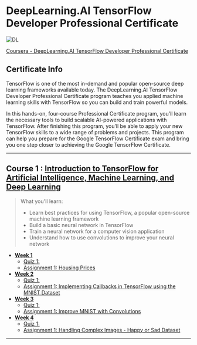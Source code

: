 # DeepLearning.AI TensorFlow Developer Professional Certificate
![DL](https://github.com/narima18/DeepLearning.AI-TensorFlow-Developer-Professional-Certificate/assets/74022076/0b180dc5-8273-45b9-bf28-f7bd2f0cee31)

[Coursera - DeepLearning.AI TensorFlow Developer Professional Certificate](https://www.coursera.org/professional-certificates/tensorflow-in-practice)


## Certificate Info
TensorFlow is one of the most in-demand and popular open-source deep learning frameworks available today. The DeepLearning.AI TensorFlow Developer Professional Certificate program teaches you applied machine learning skills with TensorFlow so you can build and train powerful models.  

In this hands-on, four-course Professional Certificate program, you’ll learn the necessary tools to build scalable AI-powered applications with TensorFlow. After finishing this program, you’ll be able to apply your new TensorFlow skills to a wide range of problems and projects. This program can help you prepare for the 
Google TensorFlow Certificate exam and bring you one step closer to achieving the Google TensorFlow Certificate.
<hr/>

## Course 1 : [Introduction to TensorFlow for Artificial Intelligence, Machine Learning, and Deep Learning](https://github.com/narima18/DeepLearning.AI-TensorFlow-Developer-Professional-Certificate/tree/4fde1d7879d5c691d0d26de9640f02723015b4cf/Introduction%20to%20TensorFlow%20for%20Artificial%20Intelligence%2C%20Machine%20Learning%2C%20and%20Deep%20Learning)
> What you'll learn:    
> - Learn best practices for using TensorFlow, a popular open-source machine learning framework  
> - Build a basic neural network in TensorFlow  
> - Train a neural network for a computer vision application  
> - Understand how to use convolutions to improve your neural network  

- [<b> Week 1 </b> ](https://github.com/narima18/DeepLearning.AI-TensorFlow-Developer-Professional-Certificate/tree/4fde1d7879d5c691d0d26de9640f02723015b4cf/Introduction%20to%20TensorFlow%20for%20Artificial%20Intelligence%2C%20Machine%20Learning%2C%20and%20Deep%20Learning/Week%201)
  - [Quiz 1:](https://github.com/narima18/DeepLearning.AI-TensorFlow-Developer-Professional-Certificate/tree/4fde1d7879d5c691d0d26de9640f02723015b4cf/Introduction%20to%20TensorFlow%20for%20Artificial%20Intelligence%2C%20Machine%20Learning%2C%20and%20Deep%20Learning/Week%201/Quiz%201)
  - [Assignment 1: Housing Prices](https://github.com/narima18/DeepLearning.AI-TensorFlow-Developer-Professional-Certificate/blob/bb9a1072826dbe737517eaf4ee8a95c278a0cda7/Introduction%20to%20TensorFlow%20for%20Artificial%20Intelligence%2C%20Machine%20Learning%2C%20and%20Deep%20Learning/Week%201/C1W1_Assignment.ipynb)
- [<b> Week 2 </b> ](https://github.com/narima18/DeepLearning.AI-TensorFlow-Developer-Professional-Certificate/tree/bb9a1072826dbe737517eaf4ee8a95c278a0cda7/Introduction%20to%20TensorFlow%20for%20Artificial%20Intelligence%2C%20Machine%20Learning%2C%20and%20Deep%20Learning/Week%202)
  - [Quiz 1:](https://github.com/narima18/DeepLearning.AI-TensorFlow-Developer-Professional-Certificate/tree/bb9a1072826dbe737517eaf4ee8a95c278a0cda7/Introduction%20to%20TensorFlow%20for%20Artificial%20Intelligence%2C%20Machine%20Learning%2C%20and%20Deep%20Learning/Week%202/Quiz%201)
  - [Assignment 1: Implementing Callbacks in TensorFlow using the MNIST Dataset](https://github.com/narima18/DeepLearning.AI-TensorFlow-Developer-Professional-Certificate/tree/bb9a1072826dbe737517eaf4ee8a95c278a0cda7/Introduction%20to%20TensorFlow%20for%20Artificial%20Intelligence%2C%20Machine%20Learning%2C%20and%20Deep%20Learning/Week%202/C1W2_Assignment)
- [<b> Week 3 </b> ](https://github.com/narima18/DeepLearning.AI-TensorFlow-Developer-Professional-Certificate/tree/bb9a1072826dbe737517eaf4ee8a95c278a0cda7/Introduction%20to%20TensorFlow%20for%20Artificial%20Intelligence%2C%20Machine%20Learning%2C%20and%20Deep%20Learning/Week%203)
  - [Quiz 1:](https://github.com/narima18/DeepLearning.AI-TensorFlow-Developer-Professional-Certificate/tree/bb9a1072826dbe737517eaf4ee8a95c278a0cda7/Introduction%20to%20TensorFlow%20for%20Artificial%20Intelligence%2C%20Machine%20Learning%2C%20and%20Deep%20Learning/Week%203/Quiz%201)
  - [Assignment 1: Improve MNIST with Convolutions](https://github.com/narima18/DeepLearning.AI-TensorFlow-Developer-Professional-Certificate/tree/bb9a1072826dbe737517eaf4ee8a95c278a0cda7/Introduction%20to%20TensorFlow%20for%20Artificial%20Intelligence%2C%20Machine%20Learning%2C%20and%20Deep%20Learning/Week%203/C1W3_Assignment)    
- [<b> Week 4 </b> ](https://github.com/narima18/DeepLearning.AI-TensorFlow-Developer-Professional-Certificate/tree/4d017950837d3e5cad9b81b56b22900fb868320d/Introduction%20to%20TensorFlow%20for%20Artificial%20Intelligence%2C%20Machine%20Learning%2C%20and%20Deep%20Learning/Week%204)
  - [Quiz 1:](https://github.com/narima18/DeepLearning.AI-TensorFlow-Developer-Professional-Certificate/tree/4d017950837d3e5cad9b81b56b22900fb868320d/Introduction%20to%20TensorFlow%20for%20Artificial%20Intelligence%2C%20Machine%20Learning%2C%20and%20Deep%20Learning/Week%204/Quiz%201)
  - [Assignment 1: Handling Complex Images - Happy or Sad Dataset](https://github.com/narima18/DeepLearning.AI-TensorFlow-Developer-Professional-Certificate/tree/4d017950837d3e5cad9b81b56b22900fb868320d/Introduction%20to%20TensorFlow%20for%20Artificial%20Intelligence%2C%20Machine%20Learning%2C%20and%20Deep%20Learning/Week%204/C1W4_Assignment)
<hr/>
